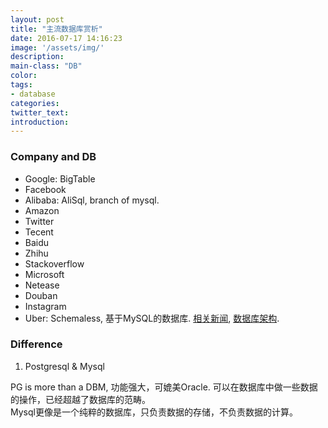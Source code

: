 ```yaml
---
layout: post
title: "主流数据库赏析"
date: 2016-07-17 14:16:23
image: '/assets/img/'
description:
main-class: "DB"
color:
tags:
- database
categories:
twitter_text:
introduction:
---
```


### Company and DB

- Google: BigTable
- Facebook
- Alibaba: AliSql, branch of mysql.
- Amazon
- Twitter
- Tecent
- Baidu
- Zhihu
- Stackoverflow
- Microsoft
- Netease
- Douban
- Instagram
- Uber: Schemaless, 基于MySQL的数据库. [相关新闻](http://www.oschina.net/news/75638/uber-mysql-migration?from=20160731), [数据库架构](http://toutiao.com/i6253257507116941825/).


### Difference

1. Postgresql & Mysql

PG is more than a DBM, 功能强大，可媲美Oracle. 可以在数据库中做一些数据的操作，已经超越了数据库的范畴。    
Mysql更像是一个纯粹的数据库，只负责数据的存储，不负责数据的计算。
